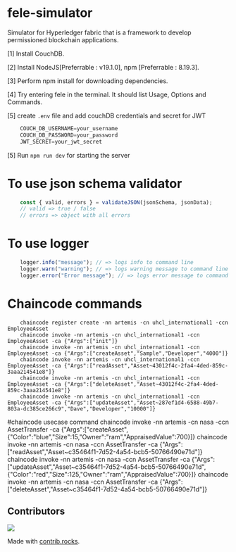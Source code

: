 # fele-simulator
Simulator for Hyperledger fabric that is a framework to develop permissioned blockchain applications.

[1] Install CouchDB. 

[2] Install NodeJS[Preferrable : v19.1.0], npm [Preferrable : 8.19.3]. 

[3] Perform npm install for downloading dependencies. 

[4] Try entering fele in the terminal. It should list Usage, Options and Commands.

[5] create ```.env``` file and add couchDB credentials and secret for JWT
```javascript
    COUCH_DB_USERNAME=your_username
    COUCH_DB_PASSWORD=your_password
    JWT_SECRET=your_jwt_secret
```

[5] Run `npm run dev` for starting the server

# To use json schema validator
```javascript
    const { valid, errors } = validateJSON(jsonSchema, jsonData);
    // valid => true / false
    // errors => object with all errors
```

# To use logger
```javascript
    logger.info("message"); // => logs info to command line
    logger.warn("warning"); // => logs warning message to command line
    logger.error("Error message"); // => logs error message to command line and logs.log file
```

# Chaincode commands
```shell
    chaincode register create -nn artemis -cn uhcl_international1 -ccn EmployeeAsset
    chaincode invoke -nn artemis -cn uhcl_international1 -ccn EmployeeAsset -ca {"Args":["init"]}
    chaincode invoke -nn artemis -cn uhcl_international1 -ccn EmployeeAsset -ca {"Args":["createAsset","Sample","Developer","4000"]}
    chaincode invoke -nn artemis -cn uhcl_international1 -ccn EmployeeAsset -ca {"Args":["readAsset","Asset~43012f4c-2fa4-4ded-859c-3aaa214541e8"]}
    chaincode invoke -nn artemis -cn uhcl_international1 -ccn EmployeeAsset -ca {"Args":["deleteAsset","Asset~43012f4c-2fa4-4ded-859c-3aaa214541e8"]}
    chaincode invoke -nn artemis -cn uhcl_international1 -ccn EmployeeAsset -ca {"Args":["updateAsset","Asset~287ef1d4-6588-49b7-803a-dc385ce266c9","Dave","Developer","10000"]}
```
#chaincode usecase command
chaincode invoke -nn artemis -cn nasa -ccn AssetTransfer -ca {"Args":["createAsset",{"Color":"blue","Size":15,"Owner":"ram","AppraisedValue":700}]}
chaincode invoke -nn artemis -cn nasa -ccn AssetTransfer -ca {"Args":["readAsset","Asset~c35464f1-7d52-4a54-bcb5-50766490e71d"]}
chaincode invoke -nn artemis -cn nasa -ccn AssetTransfer -ca {"Args":["updateAsset","Asset~c35464f1-7d52-4a54-bcb5-50766490e71d",{"Color":"red","Size":125,"Owner":"ram","AppraisedValue":700}]}
chaincode invoke -nn artemis -cn nasa -ccn AssetTransfer -ca {"Args":["deleteAsset","Asset~c35464f1-7d52-4a54-bcb5-50766490e71d"]}



## Contributors

<a href="https://github.com/PreethiVuchuru27916/fele-simulator/graphs/contributors">
  <img src="https://contrib.rocks/image?repo=PreethiVuchuru27916/fele-simulator" />
</a>


Made with [contrib.rocks](https://contrib.rocks).
